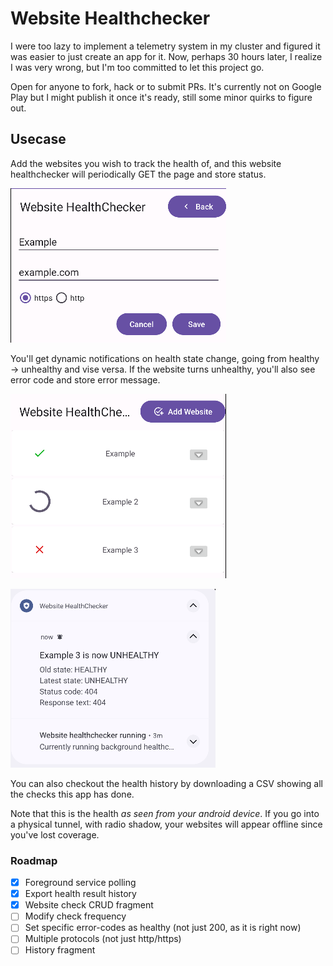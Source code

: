 # Website Healthchecker
I were too lazy to implement a telemetry system in my cluster and figured it was easier to just create an app for it.
Now, perhaps 30 hours later, I realize I was very wrong, but I'm too committed to let this project go.

Open for anyone to fork, hack or to submit PRs.
It's currently not on Google Play but I might publish it once it's ready, still some minor quirks to figure out.

## Usecase
Add the websites you wish to track the health of, and this website healthchecker will periodically GET the page and store status.

![add website](./img/create_website.png)

You'll get dynamic notifications on health state change, going from healthy -> unhealthy and vise versa.
If the website turns unhealthy, you'll also see error code and store error message.

![main view](./img/main_view.png)

![notifications](./img/notification_change.png)

You can also checkout the health history by downloading a CSV showing all the checks this app has done.


Note that this is the health _as seen from your android device_.
If you go into a physical tunnel, with radio shadow, your websites will appear offline since you've lost coverage.

### Roadmap
- [x] Foreground service polling
- [x] Export health result history 
- [x] Website check CRUD fragment
- [ ] Modify check frequency
- [ ] Set specific error-codes as healthy (not just 200, as it is right now)
- [ ] Multiple protocols (not just http/https)
- [ ] History fragment 
